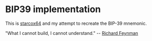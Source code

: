 # BIP39 implementation

This is [starcox64]() and my attempt to recreate the BIP-39 mnemonic.

"What I cannot build, I cannot understand." -- [Richard Feynman](https://www.goodreads.com/quotes/7306651-what-i-cannot-build-i-do-not-understand)
